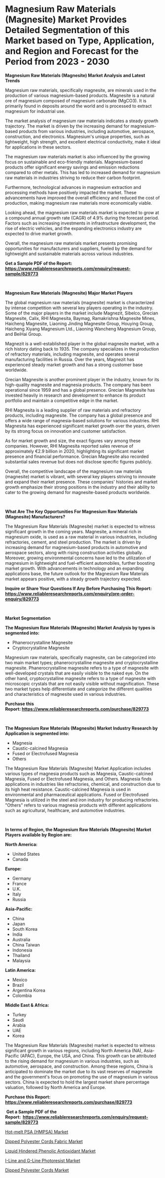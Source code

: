 <p><h1>Magnesium Raw Materials (Magnesite) Market Provides Detailed Segmentation of this Market based on Type, Application, and Region and Forecast for the Period from 2023 - 2030</h1></p><p><strong>Magnesium Raw Materials (Magnesite) Market Analysis and Latest Trends</strong></p>
<p><p>Magnesium raw materials, specifically magnesite, are minerals used in the production of various magnesium-based products. Magnesite is a natural ore of magnesium composed of magnesium carbonate (MgCO3). It is primarily found in deposits around the world and is processed to extract magnesium for industrial use.</p><p>The market analysis of magnesium raw materials indicates a steady growth trajectory. The market is driven by the increasing demand for magnesium-based products from various industries, including automotive, aerospace, construction, and electronics. Magnesium's unique properties, such as lightweight, high strength, and excellent electrical conductivity, make it ideal for applications in these sectors.</p><p>The magnesium raw materials market is also influenced by the growing focus on sustainable and eco-friendly materials. Magnesium-based products offer significant energy savings and emission reductions compared to other metals. This has led to increased demand for magnesium raw materials in industries striving to reduce their carbon footprint.</p><p>Furthermore, technological advances in magnesium extraction and processing methods have positively impacted the market. These advancements have improved the overall efficiency and reduced the cost of production, making magnesium raw materials more economically viable.</p><p>Looking ahead, the magnesium raw materials market is expected to grow at a compound annual growth rate (CAGR) of 4.9% during the forecast period. Factors such as increasing investments in infrastructure development, the rise of electric vehicles, and the expanding electronics industry are expected to drive market growth.</p><p>Overall, the magnesium raw materials market presents promising opportunities for manufacturers and suppliers, fueled by the demand for lightweight and sustainable materials across various industries.</p></p>
<p><strong>Get a Sample PDF of the Report:&nbsp; <a href="https://www.reliableresearchreports.com/enquiry/request-sample/829773">https://www.reliableresearchreports.com/enquiry/request-sample/829773</a></strong></p>
<p>&nbsp;</p>
<p><strong>Magnesium Raw Materials (Magnesite) Major Market Players</strong></p>
<p><p>The global magnesium raw materials (magnesite) market is characterized by intense competition with several key players operating in the industry. Some of the major players in the market include Magnezit, Sibelco, Grecian Magnesite, Calix, RHI Magnesita, Baymag, Ramakrishna Magnesite Mines, Haicheng Magnesite, Liaoning Jinding Magnesite Group, Houying Group, Haicheng Xiyang Magnesium Ltd., Liaoning Wancheng Magnesium Group, and BeiHai Group.</p><p>Magnezit is a well-established player in the global magnesite market, with a rich history dating back to 1935. The company specializes in the production of refractory materials, including magnesite, and operates several manufacturing facilities in Russia. Over the years, Magnezit has experienced steady market growth and has a strong customer base worldwide.</p><p>Grecian Magnesite is another prominent player in the industry, known for its high-quality magnesite and magnesia products. The company has been operational since 1959 and has a global presence. Grecian Magnesite has invested heavily in research and development to enhance its product portfolio and maintain a competitive edge in the market.</p><p>RHI Magnesita is a leading supplier of raw materials and refractory products, including magnesite. The company has a global presence and offers a wide range of magnesia-based solutions for various industries. RHI Magnesita has experienced significant market growth over the years, driven by its strong focus on innovation and customer satisfaction.</p><p>As for market growth and size, the exact figures vary among these companies. However, RHI Magnesita reported sales revenue of approximately €2.9 billion in 2020, highlighting its significant market presence and financial performance. Grecian Magnesite also recorded substantial sales revenue but does not disclose specific figures publicly.</p><p>Overall, the competitive landscape of the magnesium raw materials (magnesite) market is vibrant, with several key players striving to innovate and expand their market presence. These companies' histories and market growth emphasize their strong positions in the industry and their ability to cater to the growing demand for magnesite-based products worldwide.</p></p>
<p>&nbsp;</p>
<p><strong>What Are The Key Opportunities For Magnesium Raw Materials (Magnesite) Manufacturers?</strong></p>
<p><p>The Magnesium Raw Materials (Magnesite) market is expected to witness significant growth in the coming years. Magnesite, a mineral rich in magnesium oxide, is used as a raw material in various industries, including refractories, cement, and steel production. The market is driven by increasing demand for magnesium-based products in automotive and aerospace sectors, along with rising construction activities globally. Moreover, growing environmental concerns have led to the utilization of magnesium in lightweight and fuel-efficient automobiles, further boosting market growth. With advancements in technology and an expanding applications base, the future outlook for the Magnesium Raw Materials market appears positive, with a steady growth trajectory expected.</p></p>
<p><strong>Inquire or Share Your Questions If Any Before Purchasing This Report: <a href="https://www.reliableresearchreports.com/enquiry/pre-order-enquiry/829773">https://www.reliableresearchreports.com/enquiry/pre-order-enquiry/829773</a></strong></p>
<p>&nbsp;</p>
<p><strong>Market Segmentation</strong></p>
<p><strong>The Magnesium Raw Materials (Magnesite) Market Analysis by types is segmented into:</strong></p>
<p><ul><li>Phanerocrystalline Magnesite</li><li>Cryptocrystalline Magnesite</li></ul></p>
<p><p>Magnesium raw materials, specifically magnesite, can be categorized into two main market types; phanerocrystalline magnesite and cryptocrystalline magnesite. Phanerocrystalline magnesite refers to a type of magnesite with well-developed crystals that are easily visible to the naked eye. On the other hand, cryptocrystalline magnesite refers to a type of magnesite with microscopic crystals that are not easily visible without magnification. These two market types help differentiate and categorize the different qualities and characteristics of magnesite used in various industries.</p></p>
<p><strong>Purchase this Report:&nbsp;<a href="https://www.reliableresearchreports.com/purchase/829773">https://www.reliableresearchreports.com/purchase/829773</a></strong></p>
<p>&nbsp;</p>
<p><strong>The Magnesium Raw Materials (Magnesite) Market Industry Research by Application is segmented into:</strong></p>
<p><ul><li>Magnesia</li><li>Caustic-calcined Magnesia</li><li>Fused or Electrofused Magnesia</li><li>Others</li></ul></p>
<p><p>The Magnesium Raw Materials (Magnesite) Market Application includes various types of magnesia products such as Magnesia, Caustic-calcined Magnesia, Fused or Electrofused Magnesia, and Others. Magnesia finds applications in industries like refractories, chemical, and construction due to its high heat resistance. Caustic-calcined Magnesia is used in environmental and pharmaceutical applications. Fused or Electrofused Magnesia is utilized in the steel and iron industry for producing refractories. "Others" refers to various magnesia products with different applications such as agricultural, healthcare, and automotive industries.</p></p>
<p>&nbsp;</p>
<p><strong>In terms of Region, the Magnesium Raw Materials (Magnesite) Market Players available by Region are:</strong></p>
<p>
    <p> <strong> North America: </strong>
        <ul>
            <li>United States</li>
            <li>Canada</li>
        </ul>
        </p> 
    <p> <strong> Europe: </strong>
        <ul>
            <li>Germany</li>
            <li>France</li>
            <li>U.K.</li>
            <li>Italy</li>
            <li>Russia</li>
        </ul>
        </p> 
    <p> <strong> Asia-Pacific: </strong>
        <ul>
            <li>China</li>
            <li>Japan</li>
            <li>South Korea</li>
            <li>India</li>
            <li>Australia</li>
            <li>China Taiwan</li>
            <li>Indonesia</li>
            <li>Thailand</li>
            <li>Malaysia</li>
        </ul>
        </p> 
    <p> <strong> Latin America: </strong>
        <ul>
            <li>Mexico</li>
            <li>Brazil</li>
            <li>Argentina Korea</li>
            <li>Colombia</li>
        </ul>
        </p> 
    <p> <strong> Middle East & Africa: </strong>
        <ul>
            <li>Turkey</li>
            <li>Saudi</li>
            <li>Arabia</li>
            <li>UAE</li>
            <li>Korea</li>
        </ul>
    </p>
    </p>
<p><p>The Magnesium Raw Materials (Magnesite) market is expected to witness significant growth in various regions, including North America (NA), Asia-Pacific (APAC), Europe, the USA, and China. This growth can be attributed to the rising demand for magnesium in various industries, such as automotive, aerospace, and construction. Among these regions, China is anticipated to dominate the market due to its vast reserves of magnesite and the government's focus on promoting the use of magnesium in various sectors. China is expected to hold the largest market share percentage valuation, followed by North America and Europe.</p></p>
<p><strong>Purchase this Report: <a href="https://www.reliableresearchreports.com/purchase/829773">https://www.reliableresearchreports.com/purchase/829773</a></strong></p>
<p>&nbsp;<strong>Get a Sample PDF of the Report:&nbsp;&nbsp;<a href="https://www.reliableresearchreports.com/enquiry/request-sample/829773">https://www.reliableresearchreports.com/enquiry/request-sample/829773</a></strong></p>
<p><strong></strong></p>
<p><p><a href="https://github.com/aasishrp01/Market-Research-Report-List-1/blob/main/hot-melt-psa-hmpsa-market.md">Hot-melt PSA (HMPSA) Market</a></p><p><a href="https://github.com/rahu1506/Market-Research-Report-List-1/blob/main/dipped-polyester-cords-fabric-market.md">Dipped Polyester Cords Fabric Market</a></p><p><a href="https://github.com/aashishrp02/Market-Research-Report-List-1/blob/main/liquid-hindered-phenolic-antioxidant-market.md">Liquid Hindered Phenolic Antioxidant Market</a></p><p><a href="https://github.com/aashishrp/Market-Research-Report-List-1/blob/main/i-line-and-g-line-photoresist-market.md">I-Line and G-Line Photoresist Market</a></p><p><a href="https://github.com/rahu1505/Market-Research-Report-List-1/blob/main/dipped-polyester-cords-market.md">Dipped Polyester Cords Market</a></p></p>